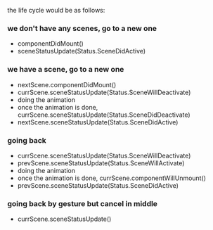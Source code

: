 the life cycle would be as follows:

### we don't have any scenes, go to a new one

- componentDidMount()
- sceneStatusUpdate(Status.SceneDidActive)

### we have a scene, go to a new one

- nextScene.componentDidMount()
- currScene.sceneStatusUpdate(Status.SceneWillDeactivate)
- doing the animation
- once the animation is done, currScene.sceneStatusUpdate(Status.SceneDidDeactivate)
- nextScene.sceneStatusUpdate(Status.SceneDidActive)

### going back

- currScene.sceneStatusUpdate(Status.SceneWillDeactivate)
- prevScene.sceneStatusUpdate(Status.SceneWillActivate)
- doing the animation
- once the animation is done, currScene.componentWillUnmount()
- prevScene.sceneStatusUpdate(Status.SceneDidActive)

### going back by gesture but cancel in middle

- currScene.sceneStatusUpdate()
